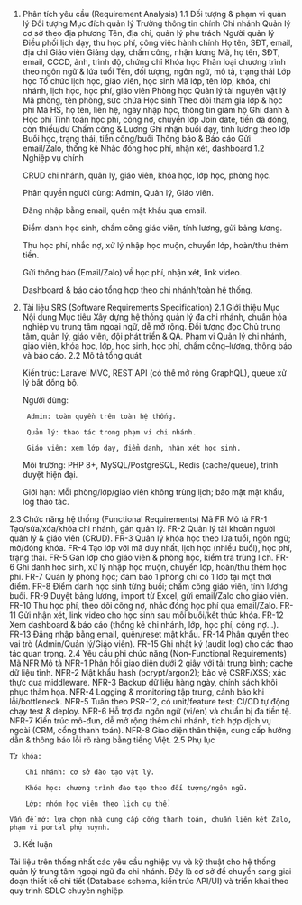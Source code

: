 1. Phân tích yêu cầu (Requirement Analysis)
1.1 Đối tượng & phạm vi quản lý
Đối tượng	Mục đích quản lý	Trường thông tin chính
Chi nhánh	Quản lý cơ sở theo địa phương	Tên, địa chỉ, quản lý phụ trách
Người quản lý	Điều phối lịch dạy, thu học phí, công việc hành chính	Họ tên, SĐT, email, địa chỉ
Giáo viên	Giảng dạy, chấm công, nhận lương	Mã, họ tên, SĐT, email, CCCD, ảnh, trình độ, chứng chỉ
Khóa học	Phân loại chương trình theo ngôn ngữ & lứa tuổi	Tên, đối tượng, ngôn ngữ, mô tả, trạng thái
Lớp học	Tổ chức lịch học, giáo viên, học sinh	Mã lớp, tên lớp, khóa, chi nhánh, lịch học, học phí, giáo viên
Phòng học	Quản lý tài nguyên vật lý	Mã phòng, tên phòng, sức chứa
Học sinh	Theo dõi tham gia lớp & học phí	Mã HS, họ tên, liên hệ, ngày nhập học, thông tin giám hộ
Ghi danh & Học phí	Tính toán học phí, công nợ, chuyển lớp	Join date, tiền đã đóng, còn thiếu/dư
Chấm công & Lương	Ghi nhận buổi dạy, tính lương theo lớp	Buổi học, trạng thái, tiền công/buổi
Thông báo & Báo cáo	Gửi email/Zalo, thống kê	Nhắc đóng học phí, nhận xét, dashboard
1.2 Nghiệp vụ chính

    CRUD chi nhánh, quản lý, giáo viên, khóa học, lớp học, phòng học.

    Phân quyền người dùng: Admin, Quản lý, Giáo viên.

    Đăng nhập bằng email, quên mật khẩu qua email.

    Điểm danh học sinh, chấm công giáo viên, tính lương, gửi bảng lương.

    Thu học phí, nhắc nợ, xử lý nhập học muộn, chuyển lớp, hoàn/thu thêm tiền.

    Gửi thông báo (Email/Zalo) về học phí, nhận xét, link video.

    Dashboard & báo cáo tổng hợp theo chi nhánh/toàn hệ thống.

2. Tài liệu SRS (Software Requirements Specification)
2.1 Giới thiệu
Mục	Nội dung
Mục tiêu	Xây dựng hệ thống quản lý đa chi nhánh, chuẩn hóa nghiệp vụ trung tâm ngoại ngữ, dễ mở rộng.
Đối tượng đọc	Chủ trung tâm, quản lý, giáo viên, đội phát triển & QA.
Phạm vi	Quản lý chi nhánh, giáo viên, khóa học, lớp, học sinh, học phí, chấm công–lương, thông báo và báo cáo.
2.2 Mô tả tổng quát

    Kiến trúc: Laravel MVC, REST API (có thể mở rộng GraphQL), queue xử lý bất đồng bộ.

    Người dùng:

        Admin: toàn quyền trên toàn hệ thống.

        Quản lý: thao tác trong phạm vi chi nhánh.

        Giáo viên: xem lớp dạy, điểm danh, nhận xét học sinh.

    Môi trường: PHP 8+, MySQL/PostgreSQL, Redis (cache/queue), trình duyệt hiện đại.

    Giới hạn: Mỗi phòng/lớp/giáo viên không trùng lịch; bảo mật mật khẩu, log thao tác.

2.3 Chức năng hệ thống (Functional Requirements)
Mã FR	Mô tả
FR-1	Tạo/sửa/xóa/khóa chi nhánh, gán quản lý.
FR-2	Quản lý tài khoản người quản lý & giáo viên (CRUD).
FR-3	Quản lý khóa học theo lứa tuổi, ngôn ngữ; mở/đóng khóa.
FR-4	Tạo lớp với mã duy nhất, lịch học (nhiều buổi), học phí, trạng thái.
FR-5	Gán lớp cho giáo viên & phòng học, kiểm tra trùng lịch.
FR-6	Ghi danh học sinh, xử lý nhập học muộn, chuyển lớp, hoàn/thu thêm học phí.
FR-7	Quản lý phòng học; đảm bảo 1 phòng chỉ có 1 lớp tại một thời điểm.
FR-8	Điểm danh học sinh từng buổi; chấm công giáo viên, tính lương buổi.
FR-9	Duyệt bảng lương, import từ Excel, gửi email/Zalo cho giáo viên.
FR-10	Thu học phí, theo dõi công nợ, nhắc đóng học phí qua email/Zalo.
FR-11	Gửi nhận xét, link video cho học sinh sau mỗi buổi/kết thúc khóa.
FR-12	Xem dashboard & báo cáo (thống kê chi nhánh, lớp, học phí, công nợ…).
FR-13	Đăng nhập bằng email, quên/reset mật khẩu.
FR-14	Phân quyền theo vai trò (Admin/Quản lý/Giáo viên).
FR-15	Ghi nhật ký (audit log) cho các thao tác quan trọng.
2.4 Yêu cầu phi chức năng (Non-Functional Requirements)
Mã NFR	Mô tả
NFR-1	Phản hồi giao diện dưới 2 giây với tải trung bình; cache dữ liệu tĩnh.
NFR-2	Mật khẩu hash (bcrypt/argon2); bảo vệ CSRF/XSS; xác thực qua middleware.
NFR-3	Backup dữ liệu hàng ngày, chính sách khôi phục thảm họa.
NFR-4	Logging & monitoring tập trung, cảnh báo khi lỗi/bottleneck.
NFR-5	Tuân theo PSR-12, có unit/feature test; CI/CD tự động chạy test & deploy.
NFR-6	Hỗ trợ đa ngôn ngữ (vi/en) và chuẩn bị đa tiền tệ.
NFR-7	Kiến trúc mô-đun, dễ mở rộng thêm chi nhánh, tích hợp dịch vụ ngoài (CRM, cổng thanh toán).
NFR-8	Giao diện thân thiện, cung cấp hướng dẫn & thông báo lỗi rõ ràng bằng tiếng Việt.
2.5 Phụ lục

    Từ khóa:

        Chi nhánh: cơ sở đào tạo vật lý.

        Khóa học: chương trình đào tạo theo đối tượng/ngôn ngữ.

        Lớp: nhóm học viên theo lịch cụ thể.

    Vấn đề mở: lựa chọn nhà cung cấp cổng thanh toán, chuẩn liên kết Zalo, phạm vi portal phụ huynh.

3. Kết luận

Tài liệu trên thống nhất các yêu cầu nghiệp vụ và kỹ thuật cho hệ thống quản lý trung tâm ngoại ngữ đa chi nhánh. Đây là cơ sở để chuyển sang giai đoạn thiết kế chi tiết (Database schema, kiến trúc API/UI) và triển khai theo quy trình SDLC chuyên nghiệp.

